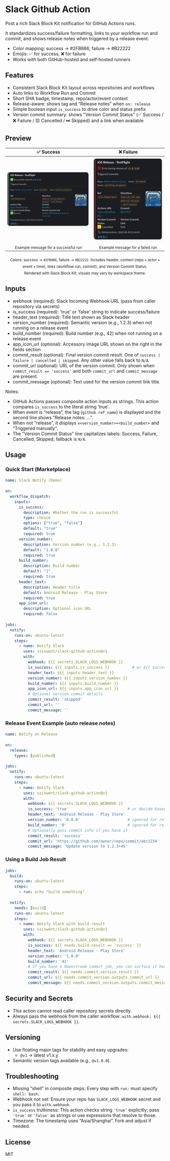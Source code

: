 # Slack Github Action

Post a rich Slack Block Kit notification for GitHub Actions runs.

It standardizes success/failure formatting, links to your workflow run and commit, and shows release notes when triggered by a release event.

- Color mapping: success → #2FB886, failure → #B22222
- Emojis: ✅ for success, ❌ for failure
- Works with both GitHub-hosted and self-hosted runners

## Features

- Consistent Slack Block Kit layout across repositories and workflows
- Auto links to Workflow Run and Commit
- Short SHA badge, timestamp, repo/actor/event context
- Release-aware: shows tag and “Release notes” when `on: release`
- Simple boolean input `is_success` to drive color and status prefix
- Version commit summary: shows "Version Commit Status" (✅ Success / ❌ Failure / 🟨 Cancelled / ⏭️ Skipped) and a link when available

## Preview

<table style="width:100%;table-layout:fixed;border-collapse:collapse;">
  <thead>
    <tr>
      <th align="center">✅ Success</th>
      <th align="center">❌ Failure</th>
    </tr>
  </thead>
  <tbody>
    <tr>
      <td style="padding:6px;"><img src="./preview/success_preview.png" alt="Slack Notification - Success preview showing green theme and passed Version Commit Status" width="98%" style="border-radius:8px;border:1px solid #e5e7eb;box-shadow:0 2px 12px rgba(0,0,0,.08);" /></td>
      <td style="padding:6px;"><img src="./preview/failure_preview.png" alt="Slack Notification - Failure preview showing red theme and failed Version Commit Status" width="98%" style="border-radius:8px;border:1px solid #e5e7eb;box-shadow:0 2px 12px rgba(0,0,0,.08);" /></td>
    </tr>
    <tr>
      <td align="center"><sub>Example message for a successful run</sub></td>
      <td align="center"><sub>Example message for a failed run</sub></td>
    </tr>
  </tbody>
</table>

<p align="center">
  <sub>Colors: success → <code>#2FB886</code>, failure → <code>#B22222</code>. Includes header, context (repo • actor • event • time), links (workflow run, commit), and Version Commit Status.</sub>
  <br/>
  <sub>Rendered with Slack Block Kit; visuals may vary by workspace theme.</sub>
</p>

## Inputs

- webhook (required): Slack Incoming Webhook URL (pass from caller repository via secrets)
- is_success (required): 'true' or 'false' string to indicate success/failure
- header_text (required): Title text shown as Slack header
- version_number (required): Semantic version (e.g., 1.2.3) when not running on a release event
- build_number (required): Build number (e.g., 42) when not running on a release event
- app_icon_url (optional): Accessory image URL shown on the right in the fields section
- commit_result (optional): Final version commit result. One of `success | failure | cancelled | skipped`. Any other value falls back to `N/A`.
- commit_url (optional): URL of the version commit. Only shown when `commit_result == 'success'` and both `commit_url` and `commit_message` are present.
- commit_message (optional): Text used for the version commit link title.

Notes:
- GitHub Actions passes composite action inputs as strings. This action compares `is_success` to the literal string 'true'.
- When event is “release”, the tag (`github.ref_name`) is displayed and the second line shows “Release notes: …”.
- When not “release”, it displays `v<version_number>+<build_number>` and “Triggered manually”.
- The "Version Commit Status" line capitalizes labels: Success, Failure, Cancelled, Skipped; fallback is `N/A`.

## Usage

### Quick Start (Marketplace)

```yaml
name: Slack Notify (Demo)

on:
  workflow_dispatch:
    inputs:
      is_success:
        description: Whether the run is successful
        type: choice
        options: ["true", "false"]
        default: "true"
        required: true
      version_number:
        description: Version number (e.g., 1.2.3)
        default: "1.0.0"
        required: true
      build_number:
        description: Build number
        default: "1"
        required: true
      header_text:
        description: Header title
        default: Android Release - Play Store
        required: true
      app_icon_url:
        description: Optional icon URL
        required: false

jobs:
  notify:
    runs-on: ubuntu-latest
    steps:
      - name: Notify Slack
        uses: ssiswent/slack-github-action@v1
        with:
          webhook: ${{ secrets.SLACK_LOGS_WEBHOOK }}
          is_success: ${{ inputs.is_success }}          # or ${{ success() }}
          header_text: ${{ inputs.header_text }}
          version_number: ${{ inputs.version_number }}
          build_number: ${{ inputs.build_number }}
          app_icon_url: ${{ inputs.app_icon_url }}
          # Optional version commit details
          commit_result: 'skipped'
          commit_url: ''
          commit_message: ''
```

### Release Event Example (auto release notes)

```yaml
name: Notify on Release

on:
  release:
    types: [published]

jobs:
  notify:
    runs-on: ubuntu-latest
    steps:
      - name: Notify Slack
        uses: ssiswent/slack-github-action@v1
        with:
          webhook: ${{ secrets.SLACK_LOGS_WEBHOOK }}
          is_success: 'true'                          # or decide based on prior jobs
          header_text: 'Android Release - Play Store'
          version_number: '0.0.0'                     # ignored for release event
          build_number: '0'                           # ignored for release event
          # Optionally pass commit info if you have it
          commit_result: 'success'
          commit_url: 'https://github.com/owner/repo/commit/abc1234'
          commit_message: 'Update version to 1.2.3+45'
```

### Using a Build Job Result

```yaml
jobs:
  build:
    runs-on: ubuntu-latest
    steps:
      - run: echo "build something"

  notify:
    needs: [build]
    runs-on: ubuntu-latest
    steps:
      - name: Notify Slack with build result
        uses: ssiswent/slack-github-action@v1
        with:
          webhook: ${{ secrets.SLACK_LOGS_WEBHOOK }}
          is_success: ${{ needs.build.result == 'success' }}
          header_text: 'Android Release - Play Store'
          version_number: '1.0.0'
          build_number: '42'
          # If you have a downstream commit job, you can surface it here
          commit_result: ${{ needs.commit_version.result }}
          commit_url: ${{ needs.commit_version.outputs.commit_url }}
          commit_message: ${{ needs.commit_version.outputs.commit_message }}
```

## Security and Secrets

- This action cannot read caller repository secrets directly.
- Always pass the webhook from the caller workflow: `with.webhook: ${{ secrets.SLACK_LOGS_WEBHOOK }}`.

## Versioning

- Use floating major tags for stability and easy upgrades:
  - `@v1` → latest v1.x.y
- Semantic version tags available (e.g., `@v1.0.0`).

## Troubleshooting

- Missing “shell” in composite steps: Every step with `run:` must specify `shell: bash`.
- Webhook not set: Ensure your repo has `SLACK_LOGS_WEBHOOK` secret and you pass it to `with.webhook`.
- `is_success` truthiness: This action checks string `'true'` explicitly; pass `'true'` or `'false'` as strings or use expressions that resolve to those.
- Timezone: The timestamp uses “Asia/Shanghai”. Fork and adjust if needed.

## License

MIT
